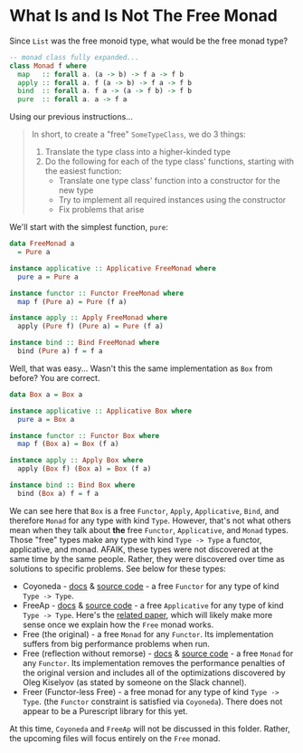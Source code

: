 # What Is and Is Not The Free Monad

Since `List` was the free monoid type, what would be the free monad type?
```purescript
-- monad class fully expanded...
class Monad f where
  map   :: forall a. (a -> b) -> f a -> f b
  apply :: forall a. f (a -> b) -> f a -> f b
  bind  :: forall a. f a -> (a -> f b) -> f b
  pure  :: forall a. a -> f a
```
Using our previous instructions...
> In short, to create a "free" `SomeTypeClass`, we do 3 things:
> 1. Translate the type class into a higher-kinded type
> 2. Do the following for each of the type class' functions, starting with the easiest function:
>     - Translate one type class' function into a constructor for the new type
>     - Try to implement all required instances using the constructor
>     - Fix problems that arise

We'll start with the simplest function, `pure`:
```purescript
data FreeMonad a
  = Pure a

instance applicative :: Applicative FreeMonad where
  pure a = Pure a

instance functor :: Functor FreeMonad where
  map f (Pure a) = Pure (f a)

instance apply :: Apply FreeMonad where
  apply (Pure f) (Pure a) = Pure (f a)

instance bind :: Bind FreeMonad where
  bind (Pure a) f = f a
```
Well, that was easy... Wasn't this the same implementation as `Box` from before? You are correct.
```purescript
data Box a = Box a

instance applicative :: Applicative Box where
  pure a = Box a

instance functor :: Functor Box where
  map f (Box a) = Box (f a)

instance apply :: Apply Box where
  apply (Box f) (Box a) = Box (f a)

instance bind :: Bind Box where
  bind (Box a) f = f a
```
We can see here that `Box` is a free `Functor`, `Apply`, `Applicative`, `Bind`, and therefore `Monad` for any type with kind `Type`. However, that's not what others mean when they talk about **the** free `Functor`, `Applicative`, and `Monad` types. Those "free" types make any type with kind `Type -> Type` a functor, applicative, and monad. AFAIK, these types were not discovered at the same time by the same people. Rather, they were discovered over time as solutions to specific problems. See below for these types:
- Coyoneda - [docs](https://pursuit.purescript.org/packages/purescript-free/5.1.0/docs/Data.Coyoneda#t:Coyoneda) & [source code](https://github.com/purescript/purescript-free/blob/v5.1.0/src/Data/Coyoneda.purs#L32) - a free `Functor` for any type of kind `Type -> Type`.
- FreeAp - [docs](https://pursuit.purescript.org/packages/purescript-freeap/5.0.1/docs/Control.Applicative.Free) & [source code](https://github.com/ethul/purescript-freeap/blob/v5.0.1/src/Control/Applicative/Free.purs#L22-L25) - a free `Applicative` for any type of kind `Type -> Type`. Here's the [related paper](https://arxiv.org/pdf/1403.0749.pdf), which will likely make more sense once we explain how the `Free` monad works.
- Free (the original) - a free `Monad` for any `Functor`. Its implementation suffers from big performance problems when run.
- Free (reflection without remorse) - [docs](https://pursuit.purescript.org/packages/purescript-free/5.1.0/docs/Control.Monad.Free#t:Free) & [source code](https://github.com/purescript/purescript-free/blob/v5.1.0/src/Control/Monad/Free.purs#L37-L37) - a free `Monad` for any `Functor`. Its implementation removes the performance penalties of the original version and includes all of the optimizations discovered by Oleg Kiselyov (as stated by someone on the Slack channel).
- Freer (Functor-less Free) - a free monad for any type of kind `Type -> Type`. (the `Functor` constraint is satisfied via `Coyoneda`). There does not appear to be a Purescript library for this yet.

At this time, `Coyoneda` and `FreeAp` will not be discussed in this folder. Rather, the upcoming files will focus entirely on the `Free` monad.
